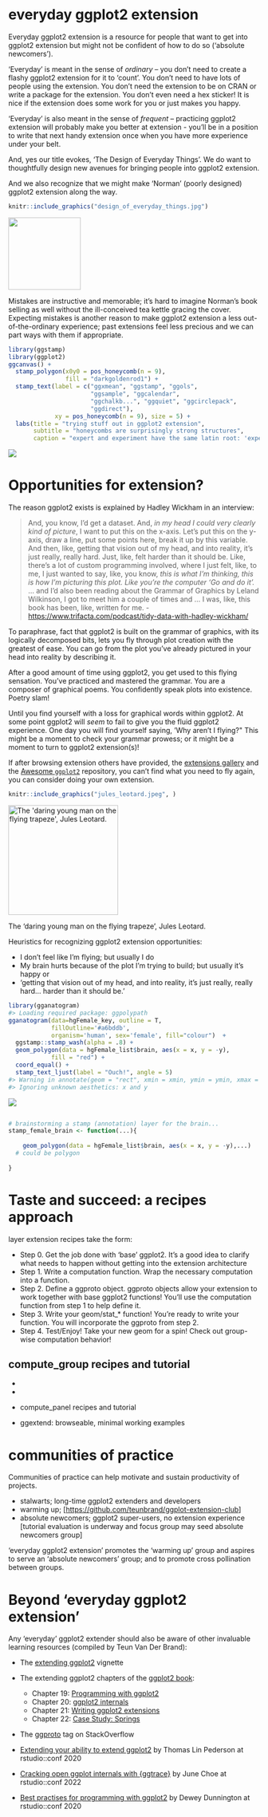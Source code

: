 
<!-- README.md is generated from README.Rmd. Please edit that file -->

# everyday ggplot2 extension

<!-- badges: start -->

<!-- badges: end -->

Everyday ggplot2 extension is a resource for people that want to get
into ggplot2 extension but might not be confident of how to do so
(‘absolute newcomers’).

‘Everyday’ is meant in the sense of *ordinary* – you don’t need to
create a flashy ggplot2 extension for it to ‘count’. You don’t need to
have lots of people using the extension. You don’t need the extension to
be on CRAN or write a package for the extension. You don’t even need a
hex sticker\! It is nice if the extension does some work for you or just
makes you happy.

‘Everyday’ is also meant in the sense of *frequent* – practicing ggplot2
extension will probably make you better at extension - you’ll be in a
position to write that next handy extension once when you have more
experience under your belt.

And, yes our title evokes, ‘The Design of Everyday Things’. We do want
to thoughtfully design new avenues for bringing people into ggplot2
extension.

And we also recognize that we might make ‘Norman’ (poorly designed)
ggplot2 extension along the way.

``` r
knitr::include_graphics("design_of_everyday_things.jpg")
```

<img src="design_of_everyday_things.jpg" width="145" />

Mistakes are instructive and memorable; it’s hard to imagine Norman’s
book selling as well without the ill-conceived tea kettle gracing the
cover. Expecting mistakes is another reason to make ggplot2 extension a
less out-of-the-ordinary experience; past extensions feel less precious
and we can part ways with them if appropriate.

``` r
library(ggstamp)
library(ggplot2)
ggcanvas() + 
  stamp_polygon(x0y0 = pos_honeycomb(n = 9), 
                fill = "darkgoldenrod1") + 
  stamp_text(label = c("ggxmean", "ggstamp", "ggols", 
                       "ggsample", "ggcalendar", 
                       "ggchalkb...", "ggquiet", "ggcirclepack",
                       "ggdirect"), 
             xy = pos_honeycomb(n = 9), size = 5) +
  labs(title = "trying stuff out in ggplot2 extension",
       subtitle = "honeycombs are surprisingly strong structures",
       caption = "expert and experiment have the same latin root: 'experi', to try") 
```

![](README_files/figure-gfm/unnamed-chunk-3-1.png)<!-- -->

# Opportunities for extension?

The reason ggplot2 exists is explained by Hadley Wickham in an
interview:

> And, you know, I’d get a dataset. And, *in my head I could very
> clearly kind of picture*, I want to put this on the x-axis. Let’s put
> this on the y-axis, draw a line, put some points here, break it up by
> this variable. And then, like, getting that vision out of my head, and
> into reality, it’s just really, really hard. Just, like, felt harder
> than it should be. Like, there’s a lot of custom programming involved,
> where I just felt, like, to me, I just wanted to say, like, you know,
> *this is what I’m thinking, this is how I’m picturing this plot. Like
> you’re the computer ‘Go and do it’.* … and I’d also been reading about
> the Grammar of Graphics by Leland Wilkinson, I got to meet him a
> couple of times and … I was, like, this book has been, like, written
> for me. -
> <https://www.trifacta.com/podcast/tidy-data-with-hadley-wickham/>

To paraphrase, fact that ggplot2 is built on the grammar of graphics,
with its logically decomposed bits, lets you fly through plot creation
with the greatest of ease. You can go from the plot you’ve already
pictured in your head into reality by describing it.

After a good amount of time using ggplot2, you get used to this flying
sensation. You’ve practiced and mastered the grammar. You are a composer
of graphical poems. You confidently speak plots into existence. Poetry
slam\!

Until you find yourself with a loss for graphical words within ggplot2.
At some point ggplot2 will *seem* to fail to give you the fluid ggplot2
experience. One day you will find yourself saying, ’Why aren’t I
flying?" This might be a moment to check your grammar prowess; or it
might be a moment to turn to ggplot2 extension(s)\!

If after browsing extension others have provided, the [extensions
gallery](https://exts.ggplot2.tidyverse.org/gallery/) and the [Awesome
`ggplot2`](https://github.com/erikgahner/awesome-ggplot2) repository,
you can’t find what you need to fly again, you can consider doing your
own extension.

``` r
knitr::include_graphics("jules_leotard.jpeg", )
```

<div class="figure">

<img src="jules_leotard.jpeg" alt="The 'daring young man on the flying trapeze', Jules Leotard." width="220" />

<p class="caption">

The ‘daring young man on the flying trapeze’, Jules Leotard.

</p>

</div>

Heuristics for recognizing ggplot2 extension opportunities:

  - I don’t feel like I’m flying; but usually I do
  - My brain hurts because of the plot I’m trying to build; but usually
    it’s happy or
  - ‘getting that vision out of my head, and into reality, it’s just
    really, really hard… harder than it should be.’

<!-- end list -->

``` r
library(gganatogram)
#> Loading required package: ggpolypath
gganatogram(data=hgFemale_key, outline = T, 
            fillOutline='#a6bddb', 
            organism='human', sex='female', fill="colour")  +
  ggstamp::stamp_wash(alpha = .8) +
  geom_polygon(data = hgFemale_list$brain, aes(x = x, y = -y), 
            fill = "red") +
  coord_equal() + 
  stamp_text_ljust(label = "Ouch!", angle = 5)
#> Warning in annotate(geom = "rect", xmin = xmin, ymin = ymin, xmax = xmax, :
#> Ignoring unknown aesthetics: x and y
```

![](README_files/figure-gfm/unnamed-chunk-5-1.png)<!-- -->

``` r

# brainstorming a stamp (annotation) layer for the brain...
stamp_female_brain <- function(...){
  
    geom_polygon(data = hgFemale_list$brain, aes(x = x, y = -y),...)
  # could be polygon
  
}
```

<!-- > Pooh began to feel a little more comfortable, because when you are a Bear of Very Little Brain, and you Think of Things, you find sometimes that a Thing which seemed very Thingish inside you is quite different when it gets out into the open and has other people looking at it. - A.A. Milne The House at Pooh Corner (1928) ch. 6 -->

# Taste and succeed: a recipes approach

layer extension recipes take the form:

  - Step 0. Get the job done with ‘base’ ggplot2. It’s a good idea to
    clarify what needs to happen without getting into the extension
    architecture
  - Step 1. Write a computation function. Wrap the necessary computation
    into a function.
  - Step 2. Define a ggproto object. ggproto objects allow your
    extension to work together with base ggplot2 functions\! You’ll use
    the computation function from step 1 to help define it.
  - Step 3. Write your geom/stat\_\* function\! You’re ready to write
    your function. You will incorporate the ggproto from step 2.
  - Step 4. Test/Enjoy\! Take your new geom for a spin\! Check out
    group-wise computation behavior\!

## compute\_group recipes and tutorial

  - 
  - 
  - compute\_panel recipes and tutorial

  - ggextend: browseable, minimal working examples

# communities of practice

Communities of practice can help motivate and sustain productivity of
projects.

  - stalwarts; long-time ggplot2 extenders and developers
  - warming up; \[<https://github.com/teunbrand/ggplot-extension-club>\]
  - absolute newcomers; ggplot2 super-users, no extension experience
    \[tutorial evaluation is underway and focus group may seed absolute
    newcomers group\]

‘everyday ggplot2 extension’ promotes the ‘warming up’ group and aspires
to serve an ‘absolute newcomers’ group; and to promote cross pollination
between groups.

# Beyond ‘everyday ggplot2 extension’

Any ‘everyday’ ggplot2 extender should also be aware of other invaluable
learning resources (compiled by Teun Van Der Brand):

  - The [extending
    ggplot2](https://ggplot2.tidyverse.org/articles/extending-ggplot2.html)
    vignette

  - The extending ggplot2 chapters of the [ggplot2
    book](https://ggplot2-book.org/):
    
      - Chapter 19: [Programming with
        ggplot2](https://ggplot2-book.org/programming.html)
      - Chapter 20: [ggplot2
        internals](https://ggplot2-book.org/internals.html)
      - Chapter 21: [Writing ggplot2
        extensions](https://ggplot2-book.org/extensions.html)
      - Chapter 22: [Case Study:
        Springs](https://ggplot2-book.org/spring1.html)

  - The [ggproto](https://stackoverflow.com/questions/tagged/ggproto)
    tag on StackOverflow

  - [Extending your ability to extend
    ggplot2](https://www.rstudio.com/resources/rstudioconf-2020/extending-your-ability-to-extend-ggplot2/)
    by Thomas Lin Pederson at rstudio::conf 2020

  - [Cracking open ggplot internals with
    {ggtrace}](https://www.rstudio.com/resources/rstudioconf-2020/best-practices-for-programming-with-ggplot2/)
    by June Choe at rstudio::conf 2022

  - [Best practises for programming with
    ggplot2](https://www.rstudio.com/resources/rstudioconf-2020/best-practices-for-programming-with-ggplot2/)
    by Dewey Dunnington at rstudio::conf 2020

